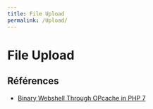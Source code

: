 ```yaml
---
title: File Upload
permalink: /Upload/
---
```


# File Upload

## Références

- [Binary Webshell Through OPcache in PHP 7](https://gosecure.net/2016/04/27/binary-webshell-through-opcache-in-php-7/)
